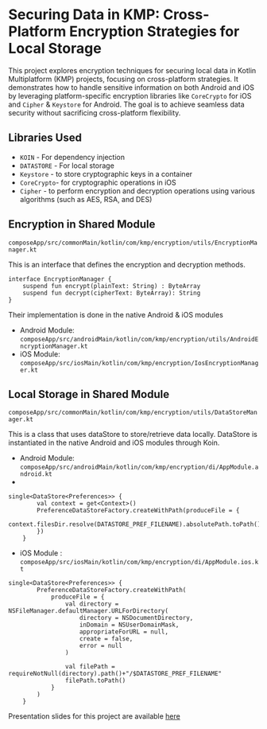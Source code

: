 # Securing Data in KMP: Cross-Platform Encryption Strategies for Local Storage

This project explores encryption techniques for securing local data in Kotlin Multiplatform (KMP) projects, focusing on cross-platform strategies. It demonstrates how to handle sensitive information on both Android and iOS by leveraging platform-specific encryption libraries like `CoreCrypto` for iOS and `Cipher` & `Keystore` for Android. 
The goal is to achieve seamless data security without sacrificing cross-platform flexibility.

## Libraries Used
- `KOIN` - For dependency injection
- `DATASTORE` - For local storage
- `Keystore` - to store cryptographic keys in a container
- `CoreCrypto`- for cryptographic operations in iOS
- `Cipher` - to perform encryption and decryption operations using various algorithms (such as AES, RSA, and DES)

## Encryption in Shared Module
`composeApp/src/commonMain/kotlin/com/kmp/encryption/utils/EncryptionManager.kt`

This is an interface that defines the encryption and decryption methods.

```
interface EncryptionManager {
    suspend fun encrypt(plainText: String) : ByteArray
    suspend fun decrypt(cipherText: ByteArray): String
}
```

Their implementation is done in the native Android & iOS modules
- Android Module: `composeApp/src/androidMain/kotlin/com/kmp/encryption/utils/AndroidEncryptionManager.kt`
- iOS Module: `composeApp/src/iosMain/kotlin/com/kmp/encryption/IosEncryptionManager.kt`

## Local Storage in Shared Module
`composeApp/src/commonMain/kotlin/com/kmp/encryption/utils/DataStoreManager.kt`

This is a class that uses dataStore to store/retrieve data locally. DataStore is instantiated in the native Android and iOS modules through Koin.

- Android Module: `composeApp/src/androidMain/kotlin/com/kmp/encryption/di/AppModule.android.kt`
- 
```
single<DataStore<Preferences>> {
        val context = get<Context>()
        PreferenceDataStoreFactory.createWithPath(produceFile = {
            context.filesDir.resolve(DATASTORE_PREF_FILENAME).absolutePath.toPath()
        })
    }
```

- iOS Module : `composeApp/src/iosMain/kotlin/com/kmp/encryption/di/AppModule.ios.kt`

```
single<DataStore<Preferences>> {
        PreferenceDataStoreFactory.createWithPath(
            produceFile = {
                val directory = NSFileManager.defaultManager.URLForDirectory(
                    directory = NSDocumentDirectory,
                    inDomain = NSUserDomainMask,
                    appropriateForURL = null,
                    create = false,
                    error = null
                )

                val filePath = requireNotNull(directory).path()+"/$DATASTORE_PREF_FILENAME"
                filePath.toPath()
            }
        )
    }
```
Presentation slides for this project are available [here](https://www.canva.com/design/DAGUe3Wq9ew/25yZmZ23AiGrFEqpyUHV5Q/edit?utm_content=DAGUe3Wq9ew&utm_campaign=designshare&utm_medium=link2&utm_source=sharebutton)
